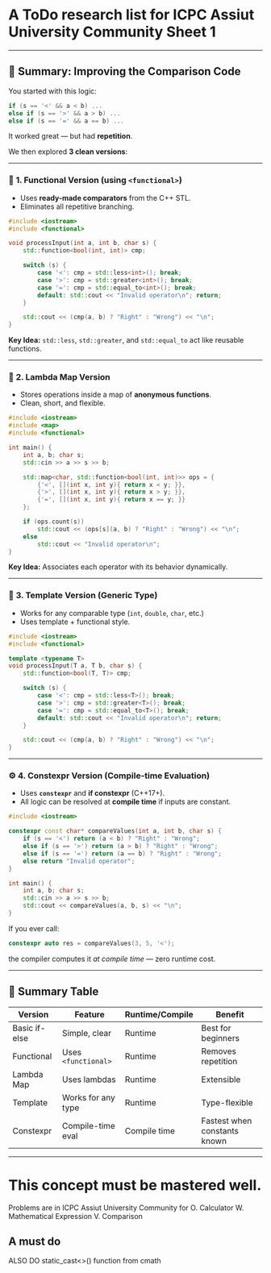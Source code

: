 # A ToDo research list for ICPC Assiut University Community Sheet 1

---

## 🧩 **Summary: Improving the Comparison Code**

You started with this logic:

```cpp
if (s == '<' && a < b) ...
else if (s == '>' && a > b) ...
else if (s == '=' && a == b) ...
```

It worked great — but had **repetition**.

We then explored **3 clean versions**:

---

### 🥇 **1. Functional Version (using `<functional>`)**

* Uses **ready-made comparators** from the C++ STL.
* Eliminates all repetitive branching.

```cpp
#include <iostream>
#include <functional>

void processInput(int a, int b, char s) {
    std::function<bool(int, int)> cmp;

    switch (s) {
        case '<': cmp = std::less<int>(); break;
        case '>': cmp = std::greater<int>(); break;
        case '=': cmp = std::equal_to<int>(); break;
        default: std::cout << "Invalid operator\n"; return;
    }

    std::cout << (cmp(a, b) ? "Right" : "Wrong") << "\n";
}
```

**Key Idea:**
`std::less`, `std::greater`, and `std::equal_to` act like reusable functions.

---

### 🥈 **2. Lambda Map Version**

* Stores operations inside a map of **anonymous functions**.
* Clean, short, and flexible.

```cpp
#include <iostream>
#include <map>
#include <functional>

int main() {
    int a, b; char s;
    std::cin >> a >> s >> b;

    std::map<char, std::function<bool(int, int)>> ops = {
        {'<', [](int x, int y){ return x < y; }},
        {'>', [](int x, int y){ return x > y; }},
        {'=', [](int x, int y){ return x == y; }}
    };

    if (ops.count(s))
        std::cout << (ops[s](a, b) ? "Right" : "Wrong") << "\n";
    else
        std::cout << "Invalid operator\n";
}
```

**Key Idea:**
Associates each operator with its behavior dynamically.

---

### 🧠 **3. Template Version (Generic Type)**

* Works for any comparable type (`int`, `double`, `char`, etc.)
* Uses template + functional style.

```cpp
#include <iostream>
#include <functional>

template <typename T>
void processInput(T a, T b, char s) {
    std::function<bool(T, T)> cmp;

    switch (s) {
        case '<': cmp = std::less<T>(); break;
        case '>': cmp = std::greater<T>(); break;
        case '=': cmp = std::equal_to<T>(); break;
        default: std::cout << "Invalid operator\n"; return;
    }

    std::cout << (cmp(a, b) ? "Right" : "Wrong") << "\n";
}
```

---

### ⚙️ **4. Constexpr Version (Compile-time Evaluation)**

* Uses **`constexpr`** and **if constexpr** (C++17+).
* All logic can be resolved at **compile time** if inputs are constant.

```cpp
#include <iostream>

constexpr const char* compareValues(int a, int b, char s) {
    if (s == '<') return (a < b) ? "Right" : "Wrong";
    else if (s == '>') return (a > b) ? "Right" : "Wrong";
    else if (s == '=') return (a == b) ? "Right" : "Wrong";
    else return "Invalid operator";
}

int main() {
    int a, b; char s;
    std::cin >> a >> s >> b;
    std::cout << compareValues(a, b, s) << "\n";
}
```

If you ever call:

```cpp
constexpr auto res = compareValues(3, 5, '<');
```

the compiler computes it *at compile time* — zero runtime cost.

---

## 🧾 **Summary Table**

| Version       | Feature             | Runtime/Compile | Benefit                      |
| ------------- | ------------------- | --------------- | ---------------------------- |
| Basic if-else | Simple, clear       | Runtime         | Best for beginners           |
| Functional    | Uses `<functional>` | Runtime         | Removes repetition           |
| Lambda Map    | Uses lambdas        | Runtime         | Extensible                   |
| Template      | Works for any type  | Runtime         | Type-flexible                |
| Constexpr     | Compile-time eval   | Compile time    | Fastest when constants known |

---

# This concept must be mastered well.
Problems are in ICPC Assiut University Community
for
O. Calculator
W. Mathematical Expression
V. Comparison
## A must do

ALSO DO static_cast<>() function from cmath